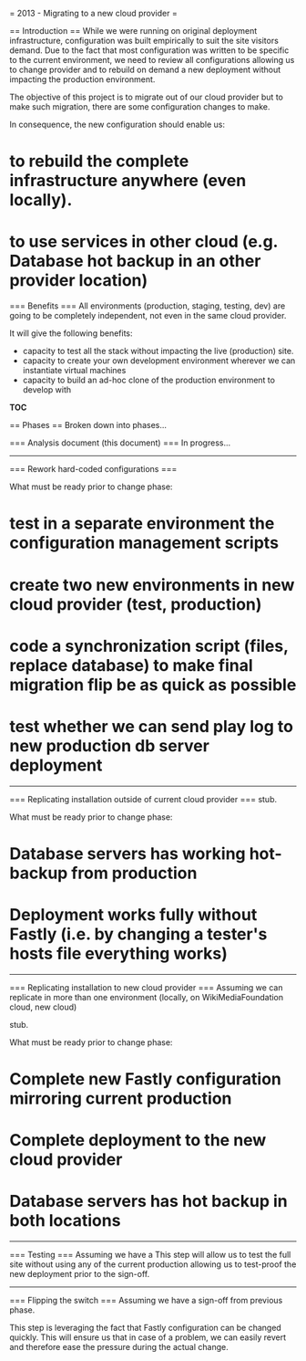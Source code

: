= 2013 - Migrating to a new cloud provider =

== Introduction ==
While we were running on original deployment infrastructure, configuration was built empirically to suit the site visitors demand. Due to the fact that most configuration was written to be specific to the current environment, we need to review all configurations allowing us to change provider and to rebuild on demand a new deployment without impacting the production environment.

The objective of this project is to migrate out of our cloud provider but to make such migration, there are some configuration changes to make.

In consequence, the new configuration should enable us:
# to rebuild the complete infrastructure anywhere (even locally).
# to use services in other cloud (e.g. Database hot backup in an other provider location) 

=== Benefits ===
All environments (production, staging, testing, dev) are going to be completely independent, not even in the same cloud provider.

It will give the following benefits:
* capacity to test all the stack without impacting the live (production) site.
* capacity to create your own development environment wherever we can instantiate virtual machines
* capacity to build an ad-hoc clone of the production environment to develop with

__TOC__

== Phases ==
Broken down into phases...

=== Analysis document (this document) ===
In progress...


----
=== Rework hard-coded configurations ===

What must be ready prior to change phase:
# test in a separate environment the configuration management scripts
# create two new environments in new cloud provider (test, production)
# code a synchronization script (files, replace database) to make final migration flip be as quick as possible
# test whether we can send play log to new production db server deployment


----
=== Replicating installation outside of current cloud provider ===
stub.

What must be ready prior to change phase:
# Database servers has working hot-backup from production
# Deployment works fully without Fastly (i.e. by changing a tester's hosts file everything works)


----
=== Replicating installation to new cloud provider ===
Assuming we can replicate in more than one environment (locally, on WikiMediaFoundation cloud, new cloud)

stub.

What must be ready prior to change phase:
# Complete new Fastly configuration mirroring current production
# Complete deployment to the new cloud provider
# Database servers has hot backup in both locations


----
=== Testing ===
Assuming we have a 
This step will allow us to test the full site without using any of the current production allowing us to test-proof the new deployment prior to the sign-off.


----
=== Flipping the switch ===
Assuming we have a sign-off from previous phase.

This step is leveraging the fact that Fastly configuration can be changed quickly. This will ensure us that in case of a problem, we can easily revert and therefore ease the pressure during the actual change.
